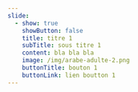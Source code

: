 ```yaml
---
slide:
  - show: true
    showButton: false
    title: titre 1
    subTitle: sous titre 1
    content: bla bla bla
    image: /img/arabe-adulte-2.png
    buttonTitle: bouton 1
    buttonLink: lien boutton 1
---
```


